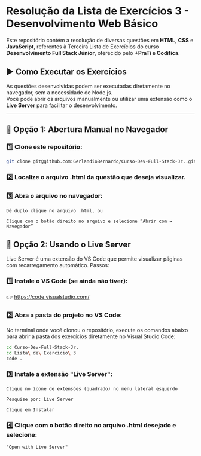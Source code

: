 # Resolução da Lista de Exercícios 3 - Desenvolvimento Web Básico

Este repositório contém a resolução de diversas questões em **HTML**, **CSS** e **JavaScript**, referentes à Terceira Lista de Exercícios do curso **Desenvolvimento Full Stack Júnior**, oferecido pelo **+PraTi e Codifica**.


## ▶️ Como Executar os Exercícios

As questões desenvolvidas podem ser executadas diretamente no navegador, sem a necessidade de Node.js.  
Você pode abrir os arquivos manualmente ou utilizar uma extensão como o **Live Server** para facilitar o desenvolvimento.

---

## 🔹 Opção 1: Abertura Manual no Navegador

### 1️⃣ **Clone este repositório**:
```bash
git clone git@github.com:GerlandioBernardo/Curso-Dev-Full-Stack-Jr..git
```
### 2️⃣ Localize o arquivo .html da questão que deseja visualizar.

### 3️⃣ Abra o arquivo no navegador:

    Dê duplo clique no arquivo .html, ou

    Clique com o botão direito no arquivo e selecione “Abrir com → Navegador”

## 🔸 Opção 2: Usando o Live Server

Live Server é uma extensão do VS Code que permite visualizar páginas com recarregamento automático.
Passos:

### 1️⃣ Instale o VS Code (se ainda não tiver):
👉 https://code.visualstudio.com/

### 2️⃣ Abra a pasta do projeto no VS Code:

No terminal onde você clonou o repositório, execute os comandos abaixo para abrir a pasta dos exercícios diretamente no Visual Studio Code:

```bash
cd Curso-Dev-Full-Stack-Jr.
cd Lista\ de\ Exercicio\ 3
code .

```
### 3️⃣ Instale a extensão "Live Server":

    Clique no ícone de extensões (quadrado) no menu lateral esquerdo

    Pesquise por: Live Server

    Clique em Instalar

### 4️⃣ Clique com o botão direito no arquivo .html desejado e selecione:

    "Open with Live Server"